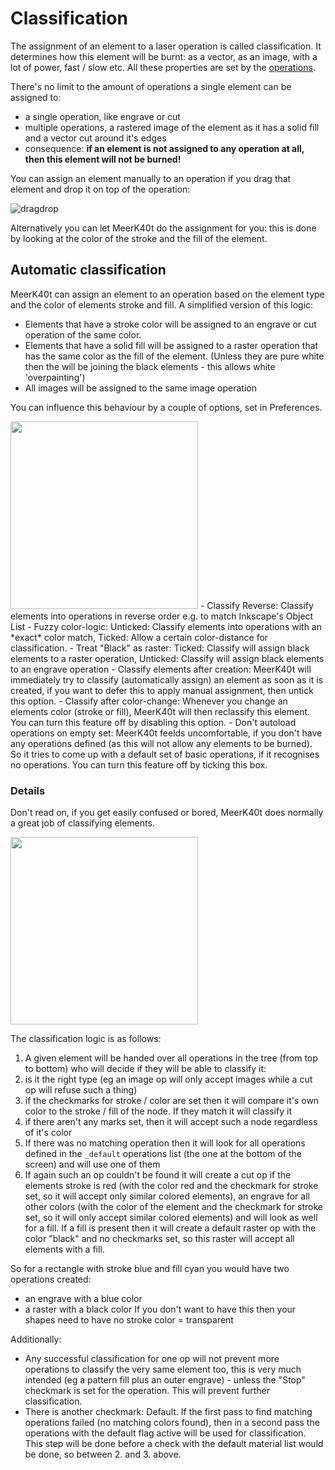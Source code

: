 # Classification
The assignment of an element to a laser operation is called classification. It determines how this element will be burnt: as a vector, as an image, with a lot of power, fast / slow etc. All these properties are set by the [operations](https://github.com/meerk40t/meerk40t/wiki/Online-Help:-OPERATIONS).

There's no limit to the amount of operations a single element can be assigned to:
- a single operation, like engrave or cut
- multiple operations, a rastered image of the element as it has a solid fill and a vector cut around it's edges
- consequence: **if an element is not assigned to any operation at all, then this element will not be burned!**

You can assign an element manually to an operation if you drag that element and drop it on top of the operation:

![dragdrop](https://github.com/meerk40t/meerk40t/assets/2670784/9661da26-0e02-4e6f-a7ef-c99928134415)

Alternatively you can let MeerK40t do the assignment for you: this is done by looking at the color of the stroke and the fill of the element.

## Automatic classification
MeerK40t can assign an element to an operation based on the element type and the color of elements stroke and fill.
A simplified version of this logic:
- Elements that have a stroke color will be assigned to an engrave or cut operation of the same color.
- Elements that have a solid fill will be assigned to a raster operation that has the same color as the fill of the element. (Unless they are pure white then the will be joining the black elements - this allows white 'overpainting')
- All images will be assigned to the same image operation

You can influence this behaviour by a couple of options, set in Preferences.

<img src="https://github.com/meerk40t/meerk40t/assets/2670784/ce5b00ab-6af6-4e1d-8ee5-2353a9cf8208" width="300">
- Classify Reverse: Classify elements into operations in reverse order e.g. to match Inkscape's Object List 
- Fuzzy color-logic: Unticked: Classify elements into operations with an *exact* color match, Ticked: Allow a certain color-distance for classification.
- Treat "Black" as raster: Ticked: Classify will assign black elements to a raster operation, Unticked: Classify will assign black elements to an engrave operation
- Classify elements after creation: MeerK40t will immediately try to classify (automatically assign) an element as soon as it is created,
if you want to defer this to apply manual assignment, then untick this option.
- Classify after color-change: Whenever you change an elements color (stroke or fill), MeerK40t will then reclassify this element. You can turn this feature off by disabling this option.
- Don't autoload operations on empty set: MeerK40t feelds uncomfortable, if you don't have any operations defined (as this will not allow any elements to be burned). So it tries to come up with a default set of basic operations, if it recognises no operations. You can turn this feature off by ticking this box.

### Details

Don't read on, if you get easily confused or bored, MeerK40t does normally a great job of classifying elements.

<img src="https://github.com/meerk40t/meerk40t/assets/2670784/8e0c2bdd-65a3-46b0-ba09-94300bcf39c9" width="300">

The classification logic is as follows:

1. A given element will be handed over all operations in the tree (from top to bottom) who will decide if they will be able to classify it:
  1. is it the right type (eg an image op will only accept images while a cut op will refuse such a thing)
  2. if the checkmarks for stroke / color are set then it will compare it's own color to the stroke / fill of the node. If they match it will classify it   
  3. if there aren't any marks set, then it will accept such a node regardless of it's color
2. If there was no matching operation then it will look for all operations defined in the ``_default`` operations list (the one at the bottom of the screen) and will use one of them
3. If again such an op couldn't be found it will create a cut op if the elements stroke is red (with the color red and the checkmark for stroke set, so it will accept only similar colored elements), an engrave for all other colors (with the color of the element and the checkmark for stroke set, so it will only accept similar colored elements) and will look as well for a fill. If a fill is present then it will create a default raster op with the color "black" and no checkmarks set, so this raster will accept all elements with a fill.

So for a rectangle with stroke blue and fill cyan you would have two operations created:
- an engrave with a blue color
- a raster with a black color
If you don't want to have this then your shapes need to have no stroke color = transparent 

Additionally:
- Any successful classification for one op will not prevent more operations to classify the very same element too, this is very much intended (eg a pattern fill plus an outer engrave) - unless the "Stop" checkmark is set for the operation. This will prevent further classification.
- There is another checkmark: Default. If the first pass to find matching operations failed (no matching colors found), then in a second pass the operations with the default flag active will be used for classification. This step will be done before a check with the default material list would be done, so between 2. and 3. above.
